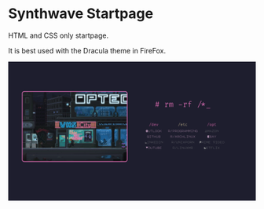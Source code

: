 # Synthwave Startpage

HTML and CSS only startpage. 

It is best used with the Dracula theme in FireFox.

![Screenshot](img/synthwave-startpage.png)

